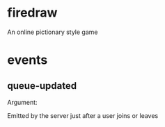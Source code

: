 # firedraw
An online pictionary style game


# events

## queue-updated

Argument: 

Emitted by the server just after a user joins or leaves